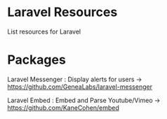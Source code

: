 # Laravel Resources
List resources for Laravel


# Packages
Laravel Messenger : Display alerts for users -> https://github.com/GeneaLabs/laravel-messenger

Laravel Embed : Embed and Parse Youtube/Vimeo -> https://github.com/KaneCohen/embed
